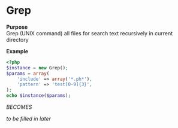 Grep
====

**Purpose**<br />
Grep (UNIX command) all files for search text recursively in current directory

**Example**
```php
<?php
$instance = new Grep();
$params = array(
    'include' => array('*.ph*'),
    'pattern' => 'test[0-9]{3}',
);
echo $instance($params);
```
_BECOMES_

_to be filled in later_
